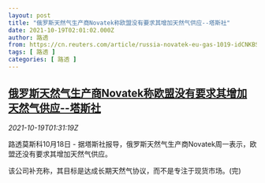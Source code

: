 ```yaml
---
layout: post
title: "俄罗斯天然气生产商Novatek称欧盟没有要求其增加天然气供应--塔斯社"
date: 2021-10-19T02:01:02.000Z
author: 路透
from: https://cn.reuters.com/article/russia-novatek-eu-gas-1019-idCNKBS2H9036
tags: [ 路透 ]
categories: [ 路透 ]
---
```

<!--1634608862000-->
[俄罗斯天然气生产商Novatek称欧盟没有要求其增加天然气供应--塔斯社](https://cn.reuters.com/article/russia-novatek-eu-gas-1019-idCNKBS2H9036)
------

<div>
<div><i>2021-10-19T01:31:19Z</i></div><p>路透莫斯科10月18日 - 据塔斯社报导，俄罗斯天然气生产商Novatek周一表示，欧盟还没有要求其增加天然气供应。</p><p>该公司补充称，其目标是达成长期天然气协议，而不是专注于现货市场。(完)</p>
</div>
